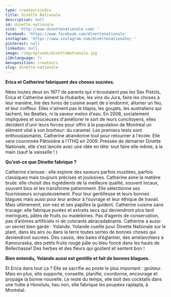 ```yaml
---
type: createursindiv
title: Dinette Nationale
description: null
id: dinette-nationale
site: 'http://www.dinettenationale.com/ '
facebook: 'https://www.facebook.com/dinettenationale'
instagram: 'https://www.instagram.com/dinettenationale/ '
pinterest: null
linkedin: null
image: /img/uploads/dinetteNationale.jpg
i18nlanguage: fr
menuposition: createurs
slug: dinette-nationale
---
```

**Erica et Catherine fabriquent des choses sucrées.**

Nées toutes deux en 1977 de parents qui n'écoutaient pas les Sex Pistols, Erica et Catherine aiment la rhubarbe, les vins du Jura, faire les choses à leur manière, lire des livres de cuisine avant de s'endormir, allumer un feu, et leur coiffeur. Elles n'aiment pas le tilapia, les goujats, les australiens qui tachent, les Beatles, ni la saveur melon d'eau. En 2008, socialement impliquées et soucieuses d'améliorer le sort de leurs concitoyens, elles décident d'unir leurs forces pour offrir à la population de Montréal un élément vital à son bonheur: du caramel. Les premiers tests sont enthousiasmants. Catherine abandonne tout pour retourner à l'école. Elle sera couronnée Pâtissière à l'ITHQ en 2009. Pressée de démarrer Dinette Nationale, elle s’est lancée avec une idée en tête: tout faire elle même, à la main (sauf la vaisselle ! )

**Qu'est-ce que Dinette fabrique ?**

Catherine s’amuse : elle explore des saveurs parfois inusitées, parfois classiques mais toujours précises et jouissives. Catherine aime la matière brute: elle choisit des ingrédients de la meilleure qualité, souvent locaux, souvent bios et les transforme patiemment. Elle sélectionne ses fournisseurs scrupuleusement. Pour leur gentillesse et leurs bonnes blagues mais aussi pour leur ardeur à l’ouvrage et leur éthique de travail. Mais ultimement, son nez et ses papilles la guident. Catherine cuisine sans trucage: elle fabrique purées et extraits secs qui deviendront plus tard meringues, pâtes de fruits ou madeleines. Pas d’agents de conservation, pas d’arômes artificiels ni de colorants abracadabrants. Catherine a aussi un secret bien gardé : Yolande. Yolande cueille pour Dinette Nationale sur le plant, dans les airs ou dans la terre toutes sortes de bonnes choses qui deviendront sucrées. Des cassis, des baies d’églantier, des amélanchiers à Kamouraska, des petits fruits rouge pâle ou bleu foncé dans les hauts de Bellechasse! Des herbes et des fleurs qui goûtent et sentent bon !

**Bien entendu, Yolande aussi est gentille et fait de bonnes blagues.**

Et Erica dans tout ça ? Elle se sacrifie au poste le plus important : goûteur. Mais en plus, elle supporte, conseille, planifie, coordonne, encourage et propage la bonne nouvelle. Le reste du temps, elle boit des cocktails dans une hutte à Honolulu, heu non, elle fabrique les poupées raplapla, à Montréal.



